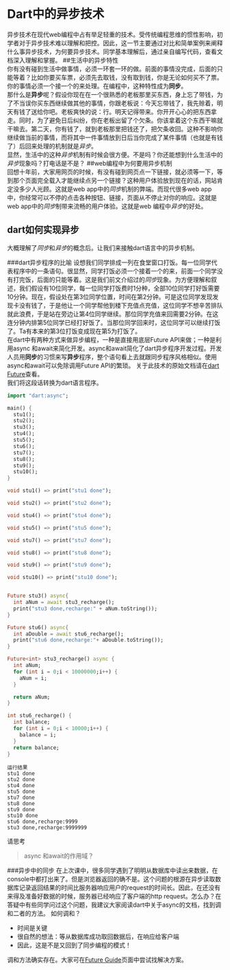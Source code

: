 # Dart中的异步技术
异步技术在现代web编程中占有举足轻重的技术。受传统编程思维的惯性影响，初学者对于异步技术难以理解和把控。因此，这一节主要通过对比和简单案例来阐释什么事异步技术，为何要异步技术。同学基本理解后，通过亲自编写代码，查看文档深入理解和掌握。
##生活中的异步特性  
你有没有碰到生活中做事情，必须一环套一环的做。前面的事情没完成，后面的只能等着？比如你要买车票，必须先去取钱，没有取到钱，你是无论如何买不了票。你的事情必须一个接一个的来处理。在编程中，这种特性成为**同步**。  
那什么是**异步**呢？假设你现在在一个很熟悉的老板那里买东西，身上忘了带钱，为了不当误你买东西继续做其他的事情，你跟老板说：今天忘带钱了，我先赊着，明天有钱了送给你吧。老板爽快的说：行。明天记得带来。你开开心心的把东西拿走。同时，为了避免日后纠纷，你在老板出留了个欠条。你该拿着这个东西干嘛就干嘛去。第二天，你有钱了，就到老板那里把钱还了，把欠条收回。这种不影响你继续做当前的事情，而将其中一件事情放到日后当你完成了某件事情（也就是有钱了）后回来处理的机制就是*异步*。  
显然，生活中的这种*异步*机制有时候会很方便。不是吗？你还能想到什么生活中的*异步*现象吗？打电话是不是？
##web编程中为何要用异步机制  
回想十年前，大家用网页的时候，有没有碰到网页点一下链接，就必须等一下，等到那个页面完全载入才能继续点另一个链接？这种用户体验放到现在的话，网站肯定没多少人光顾。这就是web app中的*同步*机制的弊端。而现代很多web app中，你经常可以不停的点击各种按钮、链接，页面从不停止对你的响应。这就是web app中的*同步*制带来流畅的用户体验。这就是web 编程中*异步*的好处。  
## dart如何实现异步  
大概理解了*同步*和*异步*的概念后。让我们来接触dart语言中的异步机制。

<!--
```dart
// 用连续async 和await顺序执行，确保后面的语句在前面的语句执行后才执行
```
main() async {
  await expensiveA();
  await expensiveB();
  doSomethingWith(await expensiveC());
}  
//只有expensiveA（）执行结束后，expensivB()才执行。
```
-->

###dart异步程序的比喻
设想我们同学排成一列在食堂窗口打饭。每一位同学代表程序中的一条语句。很显然，同学打饭必须一个接着一个的来，前面一个同学没有打完饭，后面的只能等着。这是我们前文介绍过的*同步*现象。为方便理解和叙述，我们假设有10位同学，每一位同学打饭费时1分种，全部10位同学打好饭需要10分钟。现在，假设处在第3位同学位置，时间在第2分钟。可是这位同学发现发现卡没有钱了，于是他让一个同学帮他到楼下充值点充值，这位同学不想辛苦排队就此浪费，于是站在旁边让第4位同学继续。那位同学充值来回需要2分钟。在这连分钟内排第5位同学已经打好饭了。当那位同学回来时，这位同学可以继续打饭了。Ta有本来的第3位打饭变成现在第5为打饭了。  
在dart中有两种方式来做异步编程，一种是直接用底层Future API来做；一种是利用async 和await来简化开发。async和await简化了dart异步程序开发过程。开发人员用**同步**的习惯来写**异步**程序，整个语句看上去就跟同步程序风格相似。使用async和await可以免除调用Future API的繁琐。
关于此技术的原始文档请在[dart Future](https://www.dartlang.org/docs/tutorials/futures/)查看。  
我们将这段话转换为dart语言程序。  

```dart
import "dart:async";

main() {
  stu1();
  stu2();
  stu3();
  stu4();
  stu5();
  stu6();
  stu7();
  stu8();
  stu9();
  stu10();
}

void stu1() => print("stu1 done");

void stu2() => print("stu2 done");

void stu4() => print("stu4 done");

void stu5() => print("stu5 done");

void stu7() => print("stu7 done");

void stu8() => print("stu8 done");

void stu9() => print("stu9 done");

void stu10() => print("stu10 done");


Future stu3() async{
  int aNum = await stu3_recharge();
  print("stu3 done,recharge:" + aNum.toString());
}

Future stu6() async{
  int aDouble = await stu6_recharge();
  print("stu6 done,recharge:"+ aDouble.toString());
}

Future<int> stu3_recharge() async {
  int aNum;
  for (int i = 0;i < 10000000;i++) {
    aNum = i;
  }

  return aNum;
}

int stu6_recharge() {
  int balance;
  for (int i = 0;i < 10000;i++) {
    balance = i;
  }
  return balance;
}

```  
```
运行结果
stu1 done
stu2 done
stu4 done
stu5 done
stu7 done
stu8 done
stu9 done
stu10 done
stu6 done,recharge:9999
stu3 done,recharge:9999999
```
请思考  
>async 和await的作用域？ 

###异步中的同步
在上次课中，很多同学遇到了明明从数据库中读出来数据，在console中都打出来了。但是浏览器返回的确不是。这个问题的根源在异步读取数据库记录返回结果的时间比服务器响应用户的request的时间长。因此，在还没有来得及准备好数据的时候，服务器已经响应了客户端的http request。怎么办？在答疑中有些同学问过这个问题，我建议大家阅读dart中关于async的文档，找到调和二者的方法。 如何调和？  
- 时间是关键
- 很自然的想法：等从数据库成功取回数据后，在响应给客户端
- 因此，这是不是又回到了同步编程的模式！

调和方法确实存在。大家可在[Future Guide](https://www.dartlang.org/docs/tutorials/futures/)页面中尝试找解决方案。  

